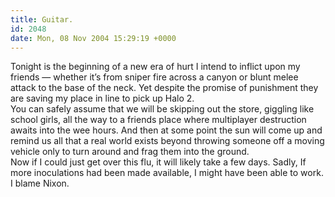 ```yaml
---
title: Guitar.
id: 2048
date: Mon, 08 Nov 2004 15:29:19 +0000
---
```


Tonight is the beginning of a new era of hurt I intend to inflict upon my friends — whether it’s from sniper fire across a canyon or blunt melee attack to the base of the neck. Yet despite the promise of punishment they are saving my place in line to pick up Halo 2.  
 You can safely assume that we will be skipping out the store, giggling like school girls, all the way to a friends place where multiplayer destruction awaits into the wee hours. And then at some point the sun will come up and remind us all that a real world exists beyond throwing someone off a moving vehicle only to turn around and frag them into the ground.  
 Now if I could just get over this flu, it will likely take a few days. Sadly, If more inoculations had been made available, I might have been able to work. I blame Nixon.


